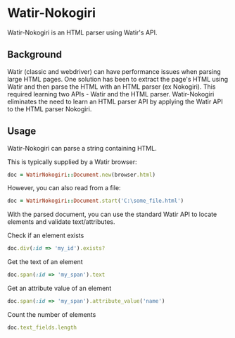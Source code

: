 Watir-Nokogiri
==============

Watir-Nokogiri is an HTML parser using Watir's API.

Background
-----------

Watir (classic and webdriver) can have performance issues when parsing large HTML pages. One solution has been to extract the page's HTML using Watir and then parse the HTML with an HTML parser (ex Nokogiri). This required learning two APIs - Watir and the HTML parser. Watir-Nokogiri eliminates the need to learn an HTML parser API by applying the Watir API to the HTML parser Nokogiri.

Usage
-----------

Watir-Nokogiri can parse a string containing HTML.

This is typically supplied by a Watir browser:

```ruby
doc = WatirNokogiri::Document.new(browser.html)
```

However, you can also read from a file:

```ruby
doc = WatirNokogiri::Document.start('C:\some_file.html')
```

With the parsed document, you can use the standard Watir API to locate elements and validate text/attributes.

Check if an element exists

```ruby
doc.div(:id => 'my_id').exists?
```

Get the text of an element

```ruby
doc.span(:id => 'my_span').text
```

Get an attribute value of an element

```ruby
doc.span(:id => 'my_span').attribute_value('name')
```

Count the number of elements

```ruby
doc.text_fields.length
```